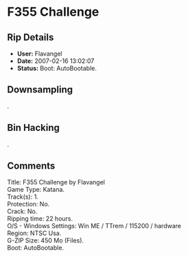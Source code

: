 # F355 Challenge

## Rip Details

- **User:** Flavangel
- **Date:** 2007-02-16 13:02:07
- **Status:** Boot: AutoBootable.

## Downsampling

.

## Bin Hacking

.

## Comments

Title: F355 Challenge by Flavangel<br />
Game Type: Katana.<br />
Track(s): 1.<br />
Protection: No.<br />
Crack: No.<br />
Ripping time: 22 hours.<br />
O/S - Windows Settings: Win ME / TTrem / 115200 / hardware<br />
Region: NTSC Usa.<br />
G-ZIP Size: 450 Mo (Files).<br />
Boot: AutoBootable.

